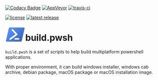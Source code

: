 [![Codacy Badge](https://api.codacy.com/project/badge/Grade/ad2e6858abec494bb761fad5dbe6f99e)](https://www.codacy.com/app/cadegenn/build.pwsh?utm_source=github.com&utm_medium=referral&utm_content=cadegenn/build.pwsh&utm_campaign=Badge_Grade)
[![AppVeyor](https://ci.appveyor.com/api/projects/status/6gj9aq53ecknbq7p/branch/master?svg=true)](https://ci.appveyor.com/project/cadegenn/build-pwsh/branch/master)
[![travis-ci](https://travis-ci.org/cadegenn/build.pwsh.svg?branch=master)](https://travis-ci.org/cadegenn/build.pwsh)

[![license](https://img.shields.io/github/license/cadegenn/build.pwsh.svg)](LICENSE)
[![latest release](https://img.shields.io/github/release/cadegenn/build.pwsh.svg)](../../releases/latest)

<img align="left" width="64" height="64" src="images/favicon.png">

# build.pwsh

`build.pwsh` is a set of scripts to help build multiplatform powershell applications.

With proper environment, it can build windows installer, windows cab archive, debian package, macOS package or macOS installation image.
